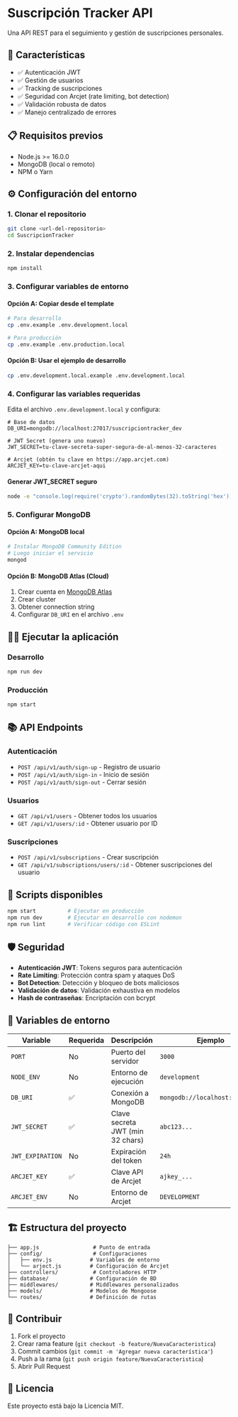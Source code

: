 # Suscripción Tracker API

Una API REST para el seguimiento y gestión de suscripciones personales.

## 🚀 Características

- ✅ Autenticación JWT
- ✅ Gestión de usuarios
- ✅ Tracking de suscripciones
- ✅ Seguridad con Arcjet (rate limiting, bot detection)
- ✅ Validación robusta de datos
- ✅ Manejo centralizado de errores

## 📋 Requisitos previos

- Node.js >= 16.0.0
- MongoDB (local o remoto)
- NPM o Yarn

## ⚙️ Configuración del entorno

### 1. Clonar el repositorio
```bash
git clone <url-del-repositorio>
cd SuscripcionTracker
```

### 2. Instalar dependencias
```bash
npm install
```

### 3. Configurar variables de entorno

#### Opción A: Copiar desde el template
```bash
# Para desarrollo
cp .env.example .env.development.local

# Para producción
cp .env.example .env.production.local
```

#### Opción B: Usar el ejemplo de desarrollo
```bash
cp .env.development.local.example .env.development.local
```

### 4. Configurar las variables requeridas

Edita el archivo `.env.development.local` y configura:

```env
# Base de datos
DB_URI=mongodb://localhost:27017/suscripciontracker_dev

# JWT Secret (genera uno nuevo)
JWT_SECRET=tu-clave-secreta-super-segura-de-al-menos-32-caracteres

# Arcjet (obtén tu clave en https://app.arcjet.com)
ARCJET_KEY=tu-clave-arcjet-aqui
```

#### Generar JWT_SECRET seguro
```bash
node -e "console.log(require('crypto').randomBytes(32).toString('hex'))"
```

### 5. Configurar MongoDB

#### Opción A: MongoDB local
```bash
# Instalar MongoDB Community Edition
# Luego iniciar el servicio
mongod
```

#### Opción B: MongoDB Atlas (Cloud)
1. Crear cuenta en [MongoDB Atlas](https://cloud.mongodb.com)
2. Crear cluster
3. Obtener connection string
4. Configurar `DB_URI` en el archivo `.env`

## 🏃‍♂️ Ejecutar la aplicación

### Desarrollo
```bash
npm run dev
```

### Producción
```bash
npm start
```

## 📚 API Endpoints

### Autenticación
- `POST /api/v1/auth/sign-up` - Registro de usuario
- `POST /api/v1/auth/sign-in` - Inicio de sesión
- `POST /api/v1/auth/sign-out` - Cerrar sesión

### Usuarios
- `GET /api/v1/users` - Obtener todos los usuarios
- `GET /api/v1/users/:id` - Obtener usuario por ID

### Suscripciones
- `POST /api/v1/subscriptions` - Crear suscripción
- `GET /api/v1/subscriptions/users/:id` - Obtener suscripciones del usuario

## 🔧 Scripts disponibles

```bash
npm start          # Ejecutar en producción
npm run dev        # Ejecutar en desarrollo con nodemon
npm run lint       # Verificar código con ESLint
```

## 🛡️ Seguridad

- **Autenticación JWT**: Tokens seguros para autenticación
- **Rate Limiting**: Protección contra spam y ataques DoS
- **Bot Detection**: Detección y bloqueo de bots maliciosos
- **Validación de datos**: Validación exhaustiva en modelos
- **Hash de contraseñas**: Encriptación con bcrypt

## 📝 Variables de entorno

| Variable | Requerida | Descripción | Ejemplo |
|----------|-----------|-------------|---------|
| `PORT` | No | Puerto del servidor | `3000` |
| `NODE_ENV` | No | Entorno de ejecución | `development` |
| `DB_URI` | ✅ | Conexión a MongoDB | `mongodb://localhost:27017/db` |
| `JWT_SECRET` | ✅ | Clave secreta JWT (min 32 chars) | `abc123...` |
| `JWT_EXPIRATION` | No | Expiración del token | `24h` |
| `ARCJET_KEY` | ✅ | Clave API de Arcjet | `ajkey_...` |
| `ARCJET_ENV` | No | Entorno de Arcjet | `DEVELOPMENT` |

## 🏗️ Estructura del proyecto

```
├── app.js                 # Punto de entrada
├── config/                # Configuraciones
│   ├── env.js            # Variables de entorno
│   └── arject.js         # Configuración de Arcjet
├── controllers/           # Controladores HTTP
├── database/             # Configuración de BD
├── middlewares/          # Middlewares personalizados
├── models/               # Modelos de Mongoose
└── routes/               # Definición de rutas
```

## 🤝 Contribuir

1. Fork el proyecto
2. Crear rama feature (`git checkout -b feature/NuevaCaracteristica`)
3. Commit cambios (`git commit -m 'Agregar nueva característica'`)
4. Push a la rama (`git push origin feature/NuevaCaracteristica`)
5. Abrir Pull Request

## 📄 Licencia

Este proyecto está bajo la Licencia MIT.
